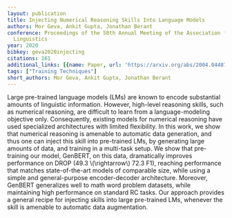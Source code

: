 ```yaml
---
layout: publication
title: Injecting Numerical Reasoning Skills Into Language Models
authors: Mor Geva, Ankit Gupta, Jonathan Berant
conference: Proceedings of the 58th Annual Meeting of the Association for Computational
  Linguistics
year: 2020
bibkey: geva2020injecting
citations: 161
additional_links: [{name: Paper, url: 'https://arxiv.org/abs/2004.04487'}]
tags: ["Training Techniques"]
short_authors: Mor Geva, Ankit Gupta, Jonathan Berant
---
```

Large pre-trained language models (LMs) are known to encode substantial
amounts of linguistic information. However, high-level reasoning skills, such
as numerical reasoning, are difficult to learn from a language-modeling
objective only. Consequently, existing models for numerical reasoning have used
specialized architectures with limited flexibility. In this work, we show that
numerical reasoning is amenable to automatic data generation, and thus one can
inject this skill into pre-trained LMs, by generating large amounts of data,
and training in a multi-task setup. We show that pre-training our model,
GenBERT, on this data, dramatically improves performance on DROP (49.3
\\(\rightarrow\\) 72.3 F1), reaching performance that matches state-of-the-art
models of comparable size, while using a simple and general-purpose
encoder-decoder architecture. Moreover, GenBERT generalizes well to math word
problem datasets, while maintaining high performance on standard RC tasks. Our
approach provides a general recipe for injecting skills into large pre-trained
LMs, whenever the skill is amenable to automatic data augmentation.